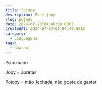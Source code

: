 ```yaml
---
title: Pojopy
description: Po + jopy
slug: pojopy
date: 2024-07-23T04:00:00.000Z
createdAt: 2024-07-24T01:04:49.841Z
category:
  - Linguagens
tags:
  - Guarani
---
```


Po = mano

Jopy = apretar 

Pojopy = mão fechada, não gosta de gastar
